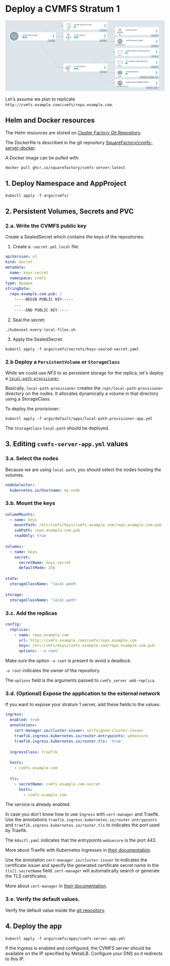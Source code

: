 # Deploy a CVMFS Stratum 1

![image-20220509180348675](04-deploy-cvmfs.assets/image-20220509180348675.png)

Let's assume we plan to replicate `http://cvmfs.example.com/cvmfs/repo.example.com`.

## Helm and Docker resources

The Helm resources are stored on [Cluster Factory Git Repository](https://github.com/SquareFactory/cluster-factory-ce/tree/main/helm/cvmfs-server).

The Dockerfile is described in the git repository [SquareFactory/cvmfs-server-docker](https://github.com/SquareFactory/cvmfs-server-docker).

A Docker image can be pulled with:

```sh
docker pull ghcr.io/squarefactory/cvmfs-server:latest
```

## 1. Deploy Namespace and AppProject

```shell title="user@local:/cluster-factory-ce"
kubectl apply -f argo/cvmfs/
```

## 2. Persistent Volumes, Secrets and PVC

### 2.a. Write the CVMFS public key

Create a SealedSecret which contains the keys of the repositories:

1. Create a `-secret.yml.local` file:

```yaml title="argo/cvmfs/secrets/keys-secret.yaml.local"
apiVersion: v1
kind: Secret
metadata:
  name: keys-secret
  namespace: cvmfs
type: Opaque
stringData:
  repo.example.com.pub: |
    -----BEGIN PUBLIC KEY-----
    ...
    -----END PUBLIC KEY-----
```

2. Seal the secret:

```shell title="user@local:/cluster-factory-ce"
./kubeseal-every-local-files.sh
```

3. Apply the SealedSecret:

```shell title="user@local:/cluster-factory-ce"
kubectl apply -f argo/cvmfs/secrets/keys-sealed-secret.yaml
```

### 2.b Deploy a `PersistentVolume` or `StorageClass`

While we could use _NFS_ to as persistent storage for the replica, let's deploy a [`local-path-provisioner`](https://github.com/rancher/local-path-provisioner).

Basically, `local-path-provisioner` creates the `/opt/local-path-provisioner` directory on the nodes. It allocates dynamically a volume in that directory using a StorageClass.

To deploy the provisioner:

```shell title="user@local:/cluster-factory-ce"
kubectl apply -f argo/default/apps/local-path-provisioner-app.yml
```

The `StorageClass` `local-path` should be deployed.

## 3. Editing `cvmfs-server-app.yml` values

### 3.a. Select the nodes

Because we are using `local-path`, you should select the nodes hosting the volumes.

```yaml title="argo/cvmfs/apps/cvmfs-server-app.yml > spec > source > helm > values > nodeSelector"
nodeSelector:
  kubernetes.io/hostname: my-node
```

### 3.b. Mount the keys

```yaml title="argo/cvmfs/apps/cvmfs-server-app.yml > spec > source > helm > values > config"
volumeMounts:
  - name: keys
    mountPath: /etc/cvmfs/keys/cvmfs.example.com/repo.example.com.pub
    subPath: repo.example.com.pub
    readOnly: true

volumes:
  - name: keys
    secret:
      secretName: keys-secret
      defaultMode: 256

state:
  storageClassName: 'local-path'

storage:
  storageClassName: 'local-path'
```

### 3.c. Add the replicas

```yaml title="argo/cvmfs/apps/cvmfs-server-app.yml > spec > source > helm > values > config"
config:
  replicas:
    - name: repo.example.com
      url: http://cvmfs.example.com/cvmfs/repo.example.com
      keys: /etc/cvmfs/keys/cvmfs.example.com/repo.example.com.pub
      options: '-o root'
```

Make sure the option `-o root` is present to avoid a deadlock.

`-o root` indicates the owner of the repository.

The `options` field is the arguments passed to `cvmfs_server add-replica`.

### 3.d. (Optional) Expose the application to the external network

If you want to expose your stratum 1 server, add these fields to the values:

```yaml
ingress:
  enabled: true
  annotations:
    cert-manager.io/cluster-issuer: selfsigned-cluster-issuer
    traefik.ingress.kubernetes.io/router.entrypoints: websecure
    traefik.ingress.kubernetes.io/router.tls: 'true'

  ingressClass: traefik

  hosts:
    - cvmfs.example.com

  tls:
    - secretName: cvmfs.example.com-secret
      hosts:
        - cvmfs.example.com
```

The service is already enabled.

In case you don't know how to use `Ingress` with `cert-manager` and Traefik. Use the annotations `traefik.ingress.kubernetes.io/router.entrypoints` and `traefik.ingress.kubernetes.io/router.tls` to indicates the port used by Traefik.

The `k0sctl.yaml` indicates that the entrypoints `websecure` is the port 443.

More about Traefik with Kubernetes Ingresses in [their documentation](https://doc.traefik.io/traefik/routing/providers/kubernetes-ingress/).

Use the annotation `cert-manager.io/cluster-issuer` to indicates the certificate issuer and specify the generated certificate secret name in the `tls[].secretName` field. `cert-manager` will automatically search or generate the TLS certificates.

More about `cert-manager` in [their documentation](https://cert-manager.io/docs/usage/ingress/).

### 3.e. Verify the default values.

Verify the default value inside the [git repository](https://github.com/SquareFactory/cluster-factory-ce/blob/main/helm/cvmfs-server/values.yaml).

## 4. Deploy the app

```shell title="user@local:/cluster-factory-ce"
kubectl apply -f argo/cvmfs/apps/cvmfs-server-app.yml
```

If the Ingress is enabled and configured, the CVMFS server should be available on the IP specified by MetalLB. Configure your DNS so it redirects to this IP.

